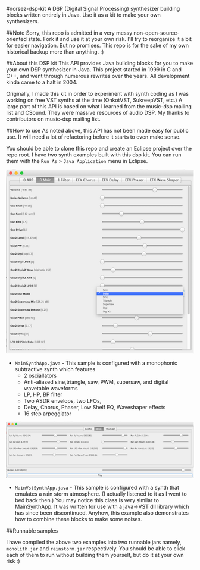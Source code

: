 #norsez-dsp-kit
A DSP (Digital Signal Processing) synthesizer building blocks written entirely in Java. Use it as a kit to make your own synthesizers.

##Note
Sorry, this repo is admitted in a very messy non-open-source-oriented state. Fork it and use it at your own risk. I'll try to reorganize it a bit for easier navigation. But no promises. This repo is for the sake of my own historical backup more than anything. :)

##About this DSP kit
This API provides Java building blocks for you to make your own DSP synthesizer in Java. This project started in 1999 in C and C++, and went through numerous rewrites over the years. All development kinda came to a halt in 2004.

Originally, I made this kit in order to experiment with synth coding as I was working on free VST synths at the time (OnkotVST, SukreepVST, etc.)  A large part of this API is based on what I learned from the music-dsp mailing list and CSound. They were massive resources of audio DSP. My thanks to contributors on music-dsp mailing list.

##How to use
As noted above, this API has not been made easy for public use. It will need a lot of refactoring before it starts to even make sense.

You should be able to clone this repo and create an Eclipse project over the repo root. I have two synth examples built with this dsp kit. You can run them with the `Run As` > `Java Application` menu in Eclipse.

![Image of Monolith](monolith.png)

- `MainSynthApp.java` - This sample is configured with a monophonic subtractive synth which features 
	- 2 osciallators 	
	- Anti-aliased sine,triangle, saw, PWM, supersaw, and digital wavetable waveforms
	- LP, HP, BP filter
	- Two ASDR envelops, two LFOs, 
	-  Delay, Chorus, Phaser, Low Shelf EQ, Waveshaper effects
	- 16 step arpeggiator
	

![Image of Rainstorm](rainstorm.png)

- `MainVstSynthApp.java` - This sample is configured with a synth that emulates a rain storm atmosphere. (I actually listened to it as I went to bed back then.) You may notice this class is very similar to MainSynthApp. It was written for use with a java->VST dll library which has since been discontinued. Anyhow, this example also demonstrates how to combine these blocks to make some noises.
	
	
##Runnable samples
 
I have compiled the above two examples into two runnable jars namely, `monolith.jar` and `rainstorm.jar` respectively. You should be able to click each of them to run without building them yourself, but do it at your own risk :)
	
	

  
